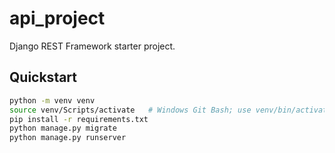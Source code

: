 # api_project

Django REST Framework starter project.

## Quickstart

```bash
python -m venv venv
source venv/Scripts/activate   # Windows Git Bash; use venv/bin/activate on Linux/Mac
pip install -r requirements.txt
python manage.py migrate
python manage.py runserver
